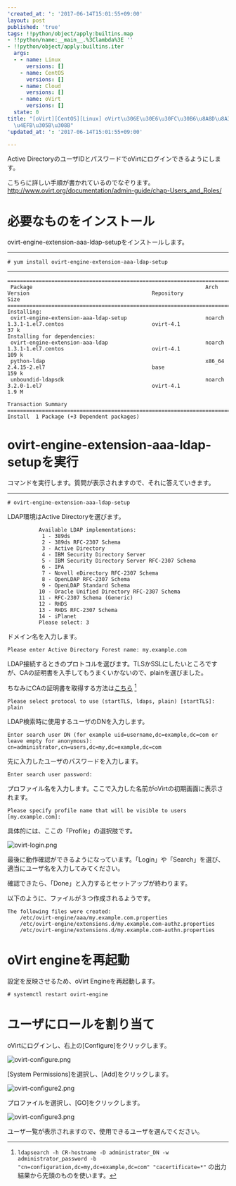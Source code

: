 ```yaml
---
'created_at: ': '2017-06-14T15:01:55+09:00'
layout: post
published: 'true'
tags: !!python/object/apply:builtins.map
- !!python/name:__main__.%3Clambda%3E ''
- !!python/object/apply:builtins.iter
  args:
  - - name: Linux
      versions: []
    - name: CentOS
      versions: []
    - name: Cloud
      versions: []
    - name: oVirt
      versions: []
  state: 0
title: "[oVirt][CentOS][Linux] oVirt\u306E\u30E6\u30FC\u30B6\u8A8D\u8A3C\u3092ActiveDirectory\u306B\
  \u4EFB\u305B\u308B"
'updated_at: ': '2017-06-14T15:01:55+09:00'

---
```

Active DirectoryのユーザIDとパスワードでoVirtにログインできるようにします。  
  
こちらに詳しい手順が書かれているのでなぞります。  
http://www.ovirt.org/documentation/admin-guide/chap-Users_and_Roles/  
  
  
# 必要なものをインストール  
  
ovirt-engine-extension-aaa-ldap-setupをインストールします。  
  
****  
```shell-session:
# yum install ovirt-engine-extension-aaa-ldap-setup
```  
  
****  
```shell-session:
====================================================================================================================================================================================
 Package                                                       Arch                           Version                                       Repository                         Size
====================================================================================================================================================================================
Installing:
 ovirt-engine-extension-aaa-ldap-setup                         noarch                         1.3.1-1.el7.centos                            ovirt-4.1                          37 k
Installing for dependencies:
 ovirt-engine-extension-aaa-ldap                               noarch                         1.3.1-1.el7.centos                            ovirt-4.1                         109 k
 python-ldap                                                   x86_64                         2.4.15-2.el7                                  base                              159 k
 unboundid-ldapsdk                                             noarch                         3.2.0-1.el7                                   ovirt-4.1                         1.9 M

Transaction Summary
====================================================================================================================================================================================
Install  1 Package (+3 Dependent packages)
```  
  
# ovirt-engine-extension-aaa-ldap-setupを実行  
  
コマンドを実行します。質問が表示されますので、それに答えていきます。  
  
****  
```shell-session:
# ovirt-engine-extension-aaa-ldap-setup
```  
  
LDAP環境はActive Directoryを選びます。  
  
```                                                                                                                         
          Available LDAP implementations:                                                                                                                                           
           1 - 389ds                                                                                                                                                                
           2 - 389ds RFC-2307 Schema                                                                                                                                                
           3 - Active Directory                                                                                                                                                     
           4 - IBM Security Directory Server                                                                                                                                        
           5 - IBM Security Directory Server RFC-2307 Schema                                                                                                                        
           6 - IPA                                                                                                                                                                  
           7 - Novell eDirectory RFC-2307 Schema                                                                                                                                    
           8 - OpenLDAP RFC-2307 Schema                                                                                                                                             
           9 - OpenLDAP Standard Schema                                                                                                                                             
          10 - Oracle Unified Directory RFC-2307 Schema                                                                                                                             
          11 - RFC-2307 Schema (Generic)                                                                                                                                            
          12 - RHDS                                                                                                                                                                 
          13 - RHDS RFC-2307 Schema                                                                                                                                                 
          14 - iPlanet                                                                                                                                                              
          Please select: 3                        
```  
  
ドメイン名を入力します。  
  
```
Please enter Active Directory Forest name: my.example.com
```  
  
LDAP接続するときのプロトコルを選びます。TLSかSSLにしたいところですが、CAの証明書を入手してもうまくいかないので、plainを選びました。  
  
ちなみにCAの証明書を取得する方法は[こちら](https://docs.oracle.com/cd/E19693-01/819-0993/6n3co69n7/index.html) [^1]  
  
[^1]: `ldapsearch -h CR-hostname -D administrator_DN -w administrator_password -b "cn=configuration,dc=my,dc=example,dc=com" "cacertificate=*"` の出力結果から先頭のものを使います。  
  
  
```
Please select protocol to use (startTLS, ldaps, plain) [startTLS]: plain    
```  
  
LDAP検索時に使用するユーザのDNを入力します。  
  
```
Enter search user DN (for example uid=username,dc=example,dc=com or leave empty for anonymous): cn=administrator,cn=users,dc=my,dc=example,dc=com
```  
  
先に入力したユーザのパスワードを入力します。  
  
```
Enter search user password:
```  
  
プロファイル名を入力します。ここで入力した名前がoVirtの初期画面に表示されます。  
  
```
Please specify profile name that will be visible to users [my.example.com]:
```  
  
具体的には、ここの「Profile」の選択肢です。  
  
![ovirt-login.png](/assets/images/2faf4e7d-977a-c875-99ed-e588f674c02d.png)  
  
最後に動作確認ができるようになっています。「Login」や「Search」を選び、適当にユーザ名を入力してみてください。  
  
確認できたら、「Done」と入力するとセットアップが終わります。  
  
以下のように、ファイルが３つ作成されるようです。  
  
```
The following files were created:                                                                                                                                         
    /etc/ovirt-engine/aaa/my.example.com.properties                                                                                                                           
    /etc/ovirt-engine/extensions.d/my.example.com-authz.properties                                                                                                            
    /etc/ovirt-engine/extensions.d/my.example.com-authn.properties               
```  
  
# oVirt engineを再起動  
  
設定を反映させるため、oVirt Engineを再起動します。  
  
```shell-session
# systemctl restart ovirt-engine
```  
  
# ユーザにロールを割り当て  
  
oVirtにログインし、右上の[Configure]をクリックします。  
  
![ovirt-configure.png](/assets/images/6b1984d3-70a0-451f-a9b5-f0ce413d1987.png)  
  
[System Permissions]を選択し、[Add]をクリックします。  
  
![ovirt-configure2.png](/assets/images/4f374d4f-0ef7-009f-f264-7a411745ad4f.png)  
  
プロファイルを選択し、[GO]をクリックします。  
  
![ovirt-configure3.png](/assets/images/bb370ee2-75f4-51ac-8e8e-fc3a85e28953.png)  
  
ユーザ一覧が表示されますので、使用できるユーザを選んでください。  
  
